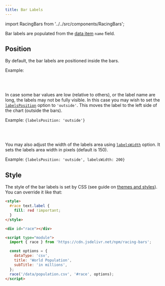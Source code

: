```yaml
---
title: Bar Labels
---
```


import RacingBars from '../../src/components/RacingBars';

Bar labels are populated from the [data item](../documentation/data.md#long-data) `name` field.

## Position

By default, the bar labels are positioned inside the bars.

Example:

<div className="gallery">
  <RacingBars
    dataUrl="/data/population.csv"
    dataType="csv"
    title="World Population"
    subTitle="in millions"
    labelsPosition="inside"
  />
</div>

<br /><br />

In case some bar values are low (relative to others), or the label name are long, the labels may not be fully visible.
In this case you may wish to set the [`labelsPosition`](../documentation/options.md#labelsposition) option to `'outside'`.
This moves the label to the left side of the chart (outside the bars).

Example: `{labelsPosition: 'outside'}`

<div className="gallery">
  <RacingBars
    dataUrl="/data/population.csv"
    dataType="csv"
    title="World Population"
    subTitle="in millions"
    labelsPosition="outside"
  />
</div>

<br /><br />

You may also adjust the width of the labels area using [`labelsWidth`](../documentation/options.md#labelswidth) option.
It sets the labels area width in pixels (default is 150).

Example: `{labelsPosition: 'outside', labelsWidth: 200}`

<div className="gallery">
  <RacingBars
    dataUrl="/data/population.csv"
    dataType="csv"
    title="World Population"
    subTitle="in millions"
    labelsPosition="outside"
    labelsWidth={200}
  />
</div>

## Style

The style of the bar labels is set by CSS (see guide on [themes and styles](./themes-styles.md)).
You can override it like that:

```html {2-4}
<style>
  #race text.label {
    fill: red !important;
  }
</style>

<div id="race"></div>

<script type="module">
  import { race } from 'https://cdn.jsdelivr.net/npm/racing-bars';

  const options = {
    dataType: 'csv',
    title: 'World Population',
    subTitle: 'in millions',
  };
  race('/data/population.csv', '#race', options);
</script>
```

<div className="gallery custom-labels">
  <RacingBars
    dataUrl="/data/population.csv"
    dataType="csv"
    title="World Population"
    subTitle="in millions"
  />
</div>
